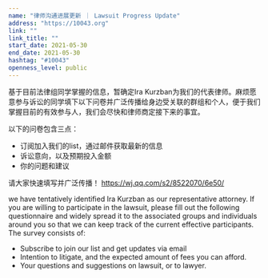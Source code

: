 ```yaml
---
name: "律师沟通进展更新 ｜ Lawsuit Progress Update"
address: "https://10043.org"
link: ""
link_title: ""
start_date: 2021-05-30
end_date: 2021-05-30
hashtag: "#10043"
openness_level: public
---
```

基于目前法律组同学掌握的信息，暂确定Ira Kurzban为我们的代表律师。麻烦愿意参与诉讼的同学填下以下问卷并广泛传播给身边受关联的群组和个人，便于我们掌握目前的有效参与人，我们会尽快和律师商定接下来的事宜。

以下的问卷包含三点：
- 订阅加入我们的list，通过邮件获取最新的信息
- 诉讼意向，以及预期投入金额
- 你的问题和建议 

请大家快速填写并广泛传播！
https://wj.qq.com/s2/8522070/6e50/

we have tentatively identified Ira Kurzban as our representative attorney. If you are willing to participate in the lawsuit, please fill out the following questionnaire and widely spread it to the associated groups and individuals around you so that we can keep track of the current effective participants. The survey consists of:
- Subscribe to join our list and get updates via email
- Intention to litigate, and the expected amount of fees you can afford.
- Your questions and suggestions on lawsuit, or to lawyer.
